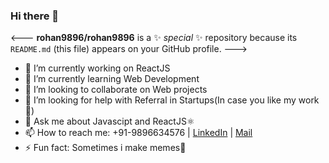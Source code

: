 ### Hi there 👋


<--- **rohan9896/rohan9896** is a ✨ _special_ ✨ repository because its `README.md` (this file) appears on your GitHub profile. --->


- 🔭 I’m currently working on ReactJS
- 🌱 I’m currently learning Web Development
- 👯 I’m looking to collaborate on Web projects
- 🤔 I’m looking for help with Referral in Startups(In case you like my work👀)
- 💬 Ask me about Javascipt and ReactJS⚛️
- 📫 How to reach me: +91-9896634576 | [LinkedIn](https://www.linkedin.com/in/rohan-gupta-a88883189/) | [Mail](Mailto:rohang9896@gmail.com)
- ⚡ Fun fact: Sometimes i make memes👻
